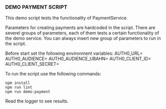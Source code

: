 ### DEMO PAYMENT SCRIPT

This demo script tests the functionality of PaymentService.

Parameters for creating payments are hardcoded in the script. There are severel groups of parameters, each of them tests a certain functionality of the demo service. You can always insert new group of parameters to run in the script.

Before start set the following environment variables:
AUTH0_URL=
AUTH0_AUDIENCE=
AUTH0_AUDIENCE_UBAHN=
AUTH0_CLIENT_ID=
AUTH0_CLIENT_SECRET=

To run the script use the following commands:

```
npm install
npm run lint
npm run demo-payment
```

Read the logger to see results.